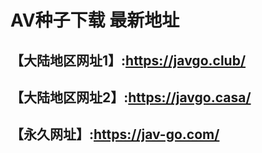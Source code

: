 <H1>AV种子下载 最新地址</H1>
<H2>【大陆地区网址1】:<a href="https://javgo.club/" target="_blank">https://javgo.club/</a></H2>
<H2>【大陆地区网址2】:<a href="https://javgo.casa/" target="_blank">https://javgo.casa/</a></H2>
<H2>【永久网址】:<a href="https://jav-go.com/" target="_blank">https://jav-go.com/</a></H2>
